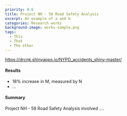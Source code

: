 ```yaml
---
priority: 0.6
title: Project NH - 58 Road Safety Analysis
excerpt: An example of a and b
categories: Research works
background-image: works-sample.png
tags:
  - This
  - That
  - The other
---
```

https://drcnk.shinyapps.io/NYPD_accidents_shiny-master/

#### Results

- 18% increase in M, measured by N
- ...

#### Summary

Project NH - 58 Road Safety Analysis involved ....
